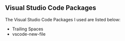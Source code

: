 ## Visual Studio Code Packages

The Visual Studio Code Packages I used are listed below:

- Trailing Spaces
- vscode-new-file
